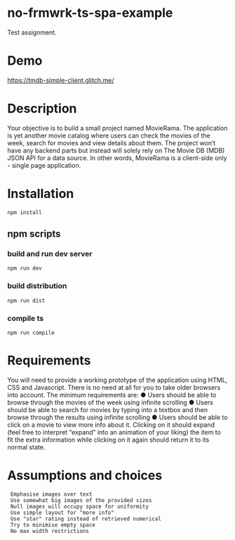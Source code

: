 # no-frmwrk-ts-spa-example
Test assignment.

# Demo
https://tmdb-simple-client.glitch.me/

# Description
Your objective is to build a small project named MovieRama. The application is yet another movie catalog where users can check the movies of the week, search for movies and view details about them. The project won’t have any backend parts but instead will solely rely on The Movie DB (MDB) JSON API for a data source. In other words, MovieRama is a client-side only - single page application.

# Installation
```npm install```
## npm scripts
### build and run dev server
```npm run dev```
### build distribution
```npm run dist```
### compile ts
```npm run compile```

# Requirements
  You will need to provide a working prototype of the application using HTML, CSS and Javascript. There is no need at all for you to take older browsers into account.
  The minimum requirements are:
  ● Users should be able to browse through the movies of the week using infinite scrolling
  ● Users should be able to search for movies by typing into a textbox and then browse through the results using infinite scrolling
  ● Users should be able to click on a movie to view more info about it. Clicking on it should expand (feel free to interpret “expand” into an animation of your liking) the item to fit the extra information while clicking on it again should return it to its normal state.
  
# Assumptions and choices
     Emphasise images over text
     Use somewhat big images of the provided sizes
     Null images will occupy space for uniformity
     Use simple layout for "more info"
     Use "star" rating instead of retrieved numerical
     Try to minimise empty space
     No max width restrictions
